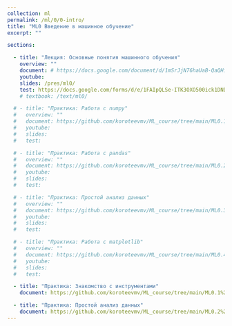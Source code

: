 ```yaml
---
collection: ml
permalink: /ml/0/0-intro/
title: "ML0 Введение в машинное обучение"
excerpt: ""

sections:

  - title: "Лекция: Основные понятия машинного обучения" 
    overview: ""
    document: # https://docs.google.com/document/d/1mSrJjN76haUaB-QaQHik5VUI8PFofcqKuglkF-Q3JT0/edit?usp=sharing
    youtube:
    slides: /pres/ml0/
    test: https://docs.google.com/forms/d/e/1FAIpQLSe-ITK3OXO500ick1DNDByVAo2hifNryFBJUt59Kr51RL49ew/viewform
    # textbook: /text/ml0/

  # - title: "Практика: Работа с numpy" 
  #   overview: ""
  #   document: https://github.com/koroteevmv/ML_course/tree/main/ML0.1_numpy
  #   youtube:
  #   slides:
  #   test:

  # - title: "Практика: Работа с pandas" 
  #   overview: ""
  #   document: https://github.com/koroteevmv/ML_course/tree/main/ML0.2_pandas
  #   youtube:
  #   slides:
  #   test:

  # - title: "Практика: Простой анализ данных" 
  #   overview: ""
  #   document: https://github.com/koroteevmv/ML_course/tree/main/ML0.3_analysis
  #   youtube:
  #   slides:
  #   test:

  # - title: "Практика: Работа с matplotlib" 
  #   overview: ""
  #   document: https://github.com/koroteevmv/ML_course/tree/main/ML0.4_matplotlib
  #   youtube:
  #   slides:
  #   test:

  - title: "Практика: Знакомство с инструментами" 
    document: https://github.com/koroteevmv/ML_course/tree/main/ML0.1%20intro

  - title: "Практика: Простой анализ данных" 
    document: https://github.com/koroteevmv/ML_course/tree/main/ML0.2%20simple%20analisys
---
```

